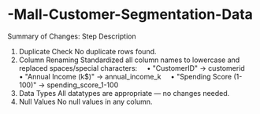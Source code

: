 # -Mall-Customer-Segmentation-Data
Summary of Changes:
Step	                     Description
1. Duplicate Check	       No duplicate rows found.
2. Column Renaming	       Standardized all column names to lowercase and replaced spaces/special characters:
                            • "CustomerID" → customerid
                            • "Annual Income (k$)" → annual_income_k
                            • "Spending Score (1-100)" → spending_score_1-100
3. Data Types	               All datatypes are appropriate — no changes needed.
4. Null Values	              No null values in any column.

